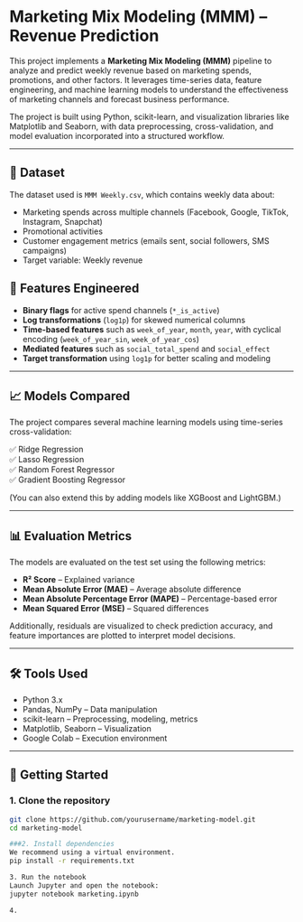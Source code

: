 # Marketing Mix Modeling (MMM) – Revenue Prediction

This project implements a **Marketing Mix Modeling (MMM)** pipeline to analyze and predict weekly revenue based on marketing spends, promotions, and other factors. It leverages time-series data, feature engineering, and machine learning models to understand the effectiveness of marketing channels and forecast business performance.

The project is built using Python, scikit-learn, and visualization libraries like Matplotlib and Seaborn, with data preprocessing, cross-validation, and model evaluation incorporated into a structured workflow.

---

## 📂 Dataset

The dataset used is `MMM Weekly.csv`, which contains weekly data about:

- Marketing spends across multiple channels (Facebook, Google, TikTok, Instagram, Snapchat)
- Promotional activities
- Customer engagement metrics (emails sent, social followers, SMS campaigns)
- Target variable: Weekly revenue


## 🔑 Features Engineered

- **Binary flags** for active spend channels (`*_is_active`)
- **Log transformations** (`log1p`) for skewed numerical columns
- **Time-based features** such as `week_of_year`, `month`, `year`, with cyclical encoding (`week_of_year_sin`, `week_of_year_cos`)
- **Mediated features** such as `social_total_spend` and `social_effect`
- **Target transformation** using `log1p` for better scaling and modeling

---

## 📈 Models Compared

The project compares several machine learning models using time-series cross-validation:

✅ Ridge Regression  
✅ Lasso Regression  
✅ Random Forest Regressor  
✅ Gradient Boosting Regressor  

(You can also extend this by adding models like XGBoost and LightGBM.)

---

## 📊 Evaluation Metrics

The models are evaluated on the test set using the following metrics:

- **R² Score** – Explained variance
- **Mean Absolute Error (MAE)** – Average absolute difference
- **Mean Absolute Percentage Error (MAPE)** – Percentage-based error
- **Mean Squared Error (MSE)** – Squared differences

Additionally, residuals are visualized to check prediction accuracy, and feature importances are plotted to interpret model decisions.

---

## 🛠 Tools Used

- Python 3.x
- Pandas, NumPy – Data manipulation
- scikit-learn – Preprocessing, modeling, metrics
- Matplotlib, Seaborn – Visualization
- Google Colab – Execution environment

---


## 🚀 Getting Started

### 1. Clone the repository
```bash
git clone https://github.com/yourusername/marketing-model.git
cd marketing-model

###2. Install dependencies
We recommend using a virtual environment.
pip install -r requirements.txt

3. Run the notebook
Launch Jupyter and open the notebook:
jupyter notebook marketing.ipynb

4.
